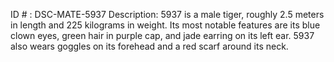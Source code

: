 ID # : DSC-MATE-5937
Description: 5937 is a male tiger, roughly 2.5 meters in length and 225 kilograms in weight. Its most notable features are its blue clown eyes, green hair in purple cap, and jade earring on its left ear. 5937 also wears goggles on its forehead and a red scarf around its neck.